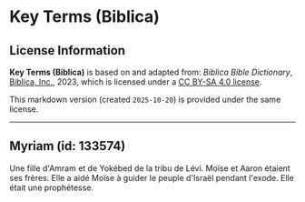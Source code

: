 # Key Terms (Biblica)

## License Information

**Key Terms (Biblica)** is based on and adapted from: _Biblica Bible Dictionary_, [Biblica, Inc.](https://www.biblica.com/), 2023, which is licensed under a [CC BY-SA 4.0 license](https://creativecommons.org/licenses/by-sa/4.0/legalcode.en).

This markdown version (created `2025-10-20`) is provided under the same license.



--------------------------------

## Myriam (id: 133574)

Une fille d'Amram et de Yokébed de la tribu de Lévi. Moïse et Aaron étaient ses frères. Elle a aidé Moïse à guider le peuple d'Israël pendant l'exode. Elle était une prophétesse.


